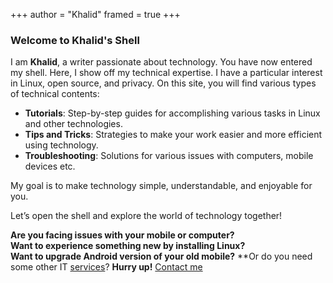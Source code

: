 +++
author = "Khalid"
framed = true
+++
### Welcome to Khalid's Shell

I am **Khalid**, a writer passionate about technology. You have now entered my shell. Here, I show off my technical expertise. I have a particular interest in Linux, open source, and privacy. On this site, you will find various types of technical contents:

- **Tutorials**: Step-by-step guides for accomplishing various tasks in Linux and other technologies.  
- **Tips and Tricks**: Strategies to make your work easier and more efficient using technology.  
- **Troubleshooting**: Solutions for various issues with computers, mobile devices etc.

My goal is to make technology simple, understandable, and enjoyable for you.  

Let’s open the shell and explore the world of technology together!  

**Are you facing issues with your mobile or computer?**  
**Want to experience something new by installing Linux?**  
**Want to upgrade Android version of your old mobile?**
**Or do you need some other IT [services](https://blog.khalidrafi.me/en/services)?
**Hurry up!** [Contact me](mailto:khalidrafi.twzde@slmail.me)
